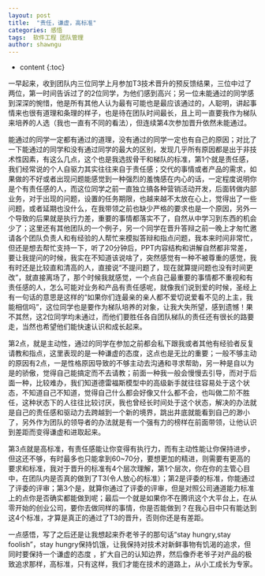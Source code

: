 ```yaml
---
layout: post
title:  "责任，谦虚，高标准"
categories: 感悟
tags:  软件工程 团队管理
author: shawngu
---
```


* content
{:toc}

一早起来，收到团队内三位同学上月参加T3技术晋升的预反馈结果，三位中过了两位，第一时间告诉过了的2位同学，为他们感到高兴；另一位未能通过的同学感到深深的惋惜，他是所有其他人认为最有可能也是最应该通过的，人聪明，讲起事情来也很有道理和条理的样子，也是待在团队时间最长，且上司一直要我作为梯队来培养的人选（我也一直有不同的看法），但连续第4次参加晋升依然未能通过。

能通过的同学一定都有通过的道理，没有通过的同学一定也有自己的原因；对比了一下能通过的同学和没有通过同学的最大的区别，发现几乎所有原因都是出于非技术性因素，有这么几点，这个也是我选拔骨干和梯队的标准，第1个就是责任感，我们经常说的个人自驱力其实往往来自于责任感；交代的事情或者产品的需求，如果做的不好或者出现问题能感觉到一种强烈的羞愧感在内心的话，一定程度说明你是个有责任感的人，而这位同学之前一直独立搞各种营销活动开发，后面转做内部业务，对于出现的问题，设置的任务期限，也越来越不太放在心上，觉得出了一些问题，或者延期也没什么，在我带领之前也缺少严格的要求也是一个原因，另外一个导致的后果就是执行力差，重要的事情都落实不了，自然从中学习到东西的机会少了；这里还有其他团队的一个例子，另一个同学在晋升答辩之前一晚上才匆忙邀请各个团队负责人和有经验的人帮忙来模拟答辩和指点问题，我本来时间非常忙，但还是想去帮忙支持一下，听了20分钟后，PPT内容结构和讲解自然都非常差，要让我提问的时候，我实在不知道该说啥了，突然感觉有一种不被尊重的感觉，我有时还是比较直和清高的人，直接说“不提问题了，现在就算提问题也没有时间更改”，就直接离场了，那个时候我就感觉，一个点自己最重要的事情都不重视和有责任感的人，怎么可能对业务和产品有责任感呢，就像我们说到爱的时候，圣经上有一句话的意思是这样的“如果你们连最亲的亲人都不爱切说爱看不见的上主，我能相信吗”，这位同学也是要作为梯队培养的对象，让我大失所望，感到遗憾！果不其然，这2位同学均未通过，而他们要胜任各自团队梯队的责任还有很长的路要走，当然也希望他们能快速认识和成长起来。


第2点，就是主动性，通过的同学在参加之前都会私下跟我或者其他有经验者反复请教和指点，这里表现的是一种谦虚的态度，这点也是无比的重要；一般不够主动的原因有2点，一是性格原因导致的不够主动去沟通和寻求帮助，另一种是自以为是的骄傲，觉得自己能搞定而不去请教；前面一种我一般会慢慢去引导，而对于后面一种，比较难办，我们知道德雷福斯模型中的高级新手就往往容易处于这个状态，不知道自己不知道，觉得自己什么都会好像又什么都不会，也叫做二阶不胜任，这种状态下的人往往比较讨厌，我也曾经长时间处于这个状态，解决的办法就是自己的责任感和驱动力去跨越到一个新的境界，跳出井底就能看到自己的渺小了，另外作为团队的领导者的办法就是有一个强有力的榜样在前面带领，让他认识到差距而变得谦虚和进取起来。

第3点就是高标准，有责任感能让你变得有执行力，而有主动性能让你保持进步，但这还不够，有时最多也只能拿到60~70分，要想更加的精进，则需要有更高的要求和标准，我对于晋升的标准有4个层次理解，第1个层次，你在你的主管心目中，在团队内是否真的做到了T3(令人放心的标准）；第2是评委的标准，你能通过了评委的评审；第3个是，就算你通过了评委的评审，但是对照公司通道能力标准上的点你是否确实都能做到呢；最后一个就是如果你不在腾讯这个大平台上，在从零开始的创业公司，要你去做同样的事情，你是否能做到？在我心目中只有能达到这4个标准，才算是真正的通过了T3的晋升，否则你还是有差距。

一点感悟，写了之后还是让我想起来乔老爷子的那句话“stay hungry,stay foolish”，stay hungry保持饥饿，让我保持对技术对新鲜事物有饥渴的追求，但同时要保持一个谦虚的态度
，扩大自己的认知边界，然后像乔老爷子对产品的极致追求那样，高标准，只有这样，我们才能在技术的道路上，从小工成长为专家。

